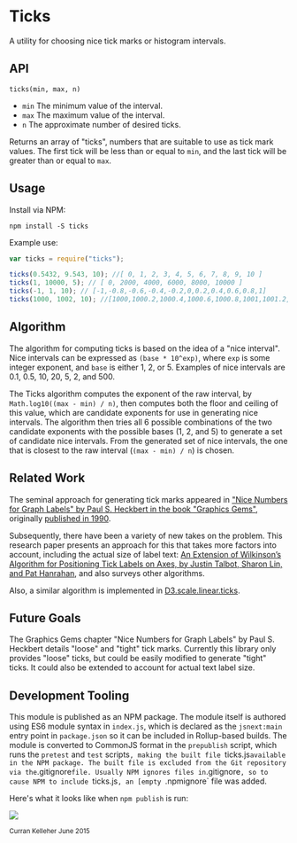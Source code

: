 # Ticks
A utility for choosing nice tick marks or histogram intervals.

## API

`ticks(min, max, n)`

 * `min` The minimum value of the interval.
 * `max` The maximum value of the interval.
 * `n` The approximate number of desired ticks.

Returns an array of "ticks", numbers that are suitable to use as tick mark values. The first tick will be less than or equal to `min`, and the last tick will be greater than or equal to `max`.

## Usage

Install via NPM:

`npm install -S ticks`

Example use:

```javascript
var ticks = require("ticks");

ticks(0.5432, 9.543, 10); //[ 0, 1, 2, 3, 4, 5, 6, 7, 8, 9, 10 ]
ticks(1, 10000, 5); // [ 0, 2000, 4000, 6000, 8000, 10000 ]
ticks(-1, 1, 10); // [-1,-0.8,-0.6,-0.4,-0.2,0,0.2,0.4,0.6,0.8,1]
ticks(1000, 1002, 10); //[1000,1000.2,1000.4,1000.6,1000.8,1001,1001.2,1001.4,1001.6,1001.8,1002]
```

## Algorithm
The algorithm for computing ticks is based on the idea of a "nice interval". Nice intervals can be expressed as `(base * 10^exp)`, where `exp` is some integer exponent, and `base` is either 1, 2, or 5. Examples of nice intervals are 0.1, 0.5, 10, 20, 5, 2, and 500.

The Ticks algorithm computes the exponent of the raw interval, by `Math.log10((max - min) / n)`, then computes both the floor and ceiling of this value, which are candidate exponents for use in generating nice intervals. The algorithm then tries all 6 possible combinations of the two candidate exponents with the possible bases (1, 2, and 5) to generate a set of candidate nice intervals. From the generated set of nice intervals, the one that is closest to the raw interval (`(max - min) / n`) is chosen.

## Related Work

The seminal approach for generating tick marks appeared in ["Nice Numbers for Graph Labels" by Paul S. Heckbert in the book "Graphics Gems"](https://books.google.com/books?id=Mqn8BAAAQBAJ&pg=PA61&lpg=PA61&dq=heckbert+nice+numbers+axis+graphics+gems&source=bl&ots=FtY2gnkRov&sig=o4053FRSlSxhaPbF0BPIwU3VZlI&hl=en&sa=X&ved=0CDkQ6AEwCWoVChMI4O2nn4mTxgIVFhiSCh3S2ACz#v=onepage&q=heckbert%20nice%20numbers%20axis%20graphics%20gems&f=false), originally [published in 1990](http://dl.acm.org/citation.cfm?id=90783).

Subsequently, there have been a variety of new takes on the problem. This research paper presents an approach for this that takes more factors into account, including the actual size of label text: [An Extension of Wilkinson’s Algorithm for Positioning Tick Labels on Axes, by Justin Talbot, Sharon Lin, and Pat Hanrahan](http://graphics.stanford.edu/vis/publications/2010/labeling-preprint.pdf), and also surveys other algorithms.

Also, a similar algorithm is implemented in [D3.scale.linear.ticks](https://github.com/mbostock/d3/wiki/Quantitative-Scales#linear_ticks).

## Future Goals

The Graphics Gems chapter "Nice Numbers for Graph Labels" by Paul S. Heckbert details "loose" and "tight" tick marks. Currently this library only provides "loose" ticks, but could be easily modified to generate "tight" ticks. It could also be extended to account for actual text label size.

## Development Tooling

This module is published as an NPM package. The module itself is authored using ES6 module syntax in `index.js`, which is declared as the `jsnext:main` entry point in `package.json` so it can be included in Rollup-based builds. The module is converted to CommonJS format in the `prepublish` script, which runs the `pretest` and `test` scripts`, making the built file `ticks.js` available in the NPM package. The built file is excluded from the Git repository via the `.gitignore` file. Usually NPM ignores files in `.gitignore`, so to cause NPM to include `ticks.js`, an [empty `.npmignore` file was added.

Here's what it looks like when `npm publish` is run:

![](http://curran.github.io/images/ticks/publishFlow.png)

<small>Curran Kelleher June 2015</small>
